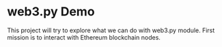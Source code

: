 # web3.py Demo

This project will try to explore what we can do with web3.py module. First mission is to interact with Ethereum blockchain nodes.
